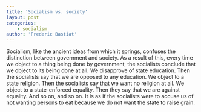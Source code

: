 ```yaml
---
title: 'Socialism vs. society'
layout: post
categories:
    - socialism
author: 'Frederic Bastiat'
---
```


Socialism, like the ancient ideas from which it springs, confuses the distinction between government and society. As a result of this, every time we object to a thing being done by government, the socialists conclude that we object to its being done at all. We disapprove of state education. Then the socialists say that we are opposed to any education. We object to a state religion. Then the socialists say that we want no religion at all. We object to a state-enforced equality. Then they say that we are against equality. And so on, and so on. It is as if the socialists were to accuse us of not wanting persons to eat because we do not want the state to raise grain.